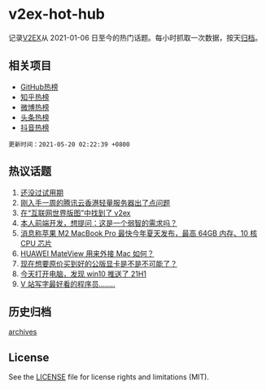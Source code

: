 # v2ex-hot-hub

 记录[V2EX](https://www.v2ex.com/)从 2021-01-06 日至今的热门话题。每小时抓取一次数据，按天[归档](archives)。
 
 ## 相关项目

- [GitHub热榜](https://github.com/lonnyzhang423/github-hot-hub)
- [知乎热榜](https://github.com/lonnyzhang423/zhihu-hot-hub)
- [微博热榜](https://github.com/lonnyzhang423/weibo-hot-hub)
- [头条热榜](https://github.com/lonnyzhang423/toutiao-hot-hub)
- [抖音热榜](https://github.com/lonnyzhang423/douyin-hot-hub)


 `更新时间：2021-05-20 02:22:39 +0800`

## 热议话题

1. [还没过试用期](https://www.v2ex.com/t/777910)
1. [刚入手一周的腾讯云香港轻量服务器出了点问题](https://www.v2ex.com/t/777843)
1. [在“互联网世界版图”中找到了 v2ex](https://www.v2ex.com/t/777889)
1. [本人前端开发，想提问：这是一个弱智的需求吗？](https://www.v2ex.com/t/777955)
1. [消息称苹果 M2 MacBook Pro 最快今年夏天发布，最高 64GB 内存、10 核 CPU 芯片](https://www.v2ex.com/t/777817)
1. [HUAWEI MateView 用来外接 Mac 如何？](https://www.v2ex.com/t/777946)
1. [现在想要原价买到好的公版显卡是不是不可能了？](https://www.v2ex.com/t/777816)
1. [今天打开电脑，发现 win10 推送了 21H1](https://www.v2ex.com/t/777842)
1. [V 站写字最好看的程序员........](https://www.v2ex.com/t/777897)

## 历史归档

[archives](archives)

## License

See the [LICENSE](LICENSE) file for license rights and limitations (MIT).

